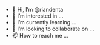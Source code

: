 - 👋 Hi, I’m @riandenta
- 👀 I’m interested in ...
- 🌱 I’m currently learning ...
- 💞️ I’m looking to collaborate on ...
- 📫 How to reach me ...

<!---
riandenta/riandenta is a ✨ special ✨ repository because its `README.md` (this file) appears on your GitHub profile.
You can click the Preview link to take a look at your changes.
--->

